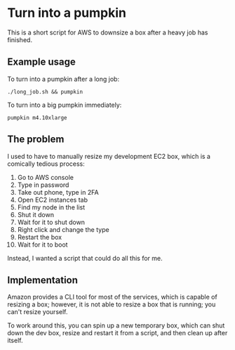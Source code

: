 # Turn into a pumpkin

This is a short script for AWS to downsize a box after a heavy job has finished.

## Example usage

To turn into a pumpkin after a long job:

    ./long_job.sh && pumpkin

To turn into a big pumpkin immediately:

    pumpkin m4.10xlarge

## The problem

  I used to have to manually resize my development EC2 box, which is a comically tedious process:

1. Go to AWS console
2. Type in password
3. Take out phone, type in 2FA
4. Open EC2 instances tab
5. Find my node in the list
6. Shut it down
7. Wait for it to shut down
8. Right click and change the type
9. Restart the box
10. Wait for it to boot

  Instead, I wanted a script that could do all this for me.

## Implementation

  Amazon provides a CLI tool for most of the services, which is capable of resizing a box; however,
it is not able to resize a box that is running; you can't resize yourself.

  To work around this, you can spin up a new temporary box, which can shut down the dev box, resize
and restart it from a script, and then clean up after itself. 

